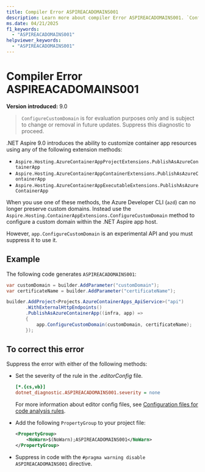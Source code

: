 ```yaml
---
title: Compiler Error ASPIREACADOMAINS001
description: Learn more about compiler Error ASPIREACADOMAINS001. `ConfigureCustomDomain` is for evaluation purposes only and is subject to change or removal in future updates.
ms.date: 04/21/2025
f1_keywords:
  - "ASPIREACADOMAINS001"
helpviewer_keywords:
  - "ASPIREACADOMAINS001"
---
```


# Compiler Error ASPIREACADOMAINS001

**Version introduced:** 9.0

> `ConfigureCustomDomain` is for evaluation purposes only and is subject to change or removal in future updates. Suppress this diagnostic to proceed.

.NET Aspire 9.0 introduces the ability to customize container app resources using any of the following extension methods:

- `Aspire.Hosting.AzureContainerAppProjectExtensions.PublishAsAzureContainerApp`
- `Aspire.Hosting.AzureContainerAppContainerExtensions.PublishAsAzureContainerApp`
- `Aspire.Hosting.AzureContainerAppExecutableExtensions.PublishAsAzureContainerApp`

When you use one of these methods, the Azure Developer CLI (`azd`) can no longer preserve custom domains. Instead use the `Aspire.Hosting.ContainerAppExtensions.ConfigureCustomDomain` method to configure a custom domain within the .NET Aspire app host.

However, `app.ConfigureCustomDomain` is an experimental API and you must suppress it to use it.

## Example

The following code generates `ASPIREACADOMAINS001`:

```csharp
var customDomain = builder.AddParameter("customDomain");
var certificateName = builder.AddParameter("certificateName");

builder.AddProject<Projects.AzureContainerApps_ApiService>("api")
       .WithExternalHttpEndpoints()
       .PublishAsAzureContainerApp((infra, app) =>
       {
           app.ConfigureCustomDomain(customDomain, certificateName);
       });
```

## To correct this error

Suppress the error with either of the following methods:

- Set the severity of the rule in the _.editorConfig_ file.

  ```ini
  [*.{cs,vb}]
  dotnet_diagnostic.ASPIREACADOMAINS001.severity = none
  ```

  For more information about editor config files, see [Configuration files for code analysis rules](/dotnet/fundamentals/code-analysis/configuration-files).

- Add the following `PropertyGroup` to your project file:

  ```xml
  <PropertyGroup>
      <NoWarn>$(NoWarn);ASPIREACADOMAINS001</NoWarn>
  </PropertyGroup>
  ```

- Suppress in code with the `#pragma warning disable ASPIREACADOMAINS001` directive.
